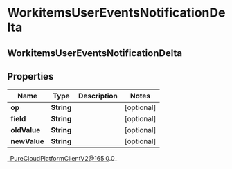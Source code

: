 # WorkitemsUserEventsNotificationDelta

## WorkitemsUserEventsNotificationDelta

## Properties

|Name | Type | Description | Notes|
|------------ | ------------- | ------------- | -------------|
| **op** | **String** |  | [optional] |
| **field** | **String** |  | [optional] |
| **oldValue** | **String** |  | [optional] |
| **newValue** | **String** |  | [optional] |



_PureCloudPlatformClientV2@165.0.0_
